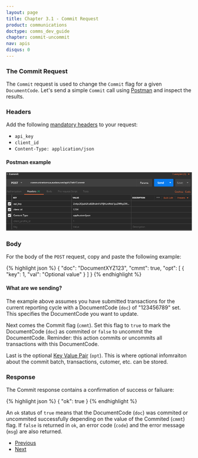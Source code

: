 ```yaml
---
layout: page
title: Chapter 3.1 - Commit Request
product: communications
doctype: comms_dev_guide
chapter: commit-uncommit
nav: apis
disqus: 0
---
```


<h3>The Commit Request</h3>
The <code>Commit</code> request is used to change the <code>Commit</code> flag for a given <code>DocumentCode</code>.  Let's send a simple <code>Commit</code> call using <a href="https://www.getpostman.com">Postman</a> and inspect the results.

<h3>Headers</h3>
Add the following <a href="/communications/dev-guide/getting-started/authentication/">mandatory headers</a> to your request:
<ul class="dev-guide-list">
  <li><code>api_key</code></li>
  <li><code>client_id</code></li>
  <li><code>Content-Type: application/json</code></li>
</ul>

<h4>Postman example</h4>
<img src="/public/images/comms/dev-guide/comms_dev_guide_3.png"/>

<h3>Body</h3>
For the body of the <code>POST</code> request, copy and paste the following example:

{% highlight json %}
{
  "doc": "DocumentXYZ123",
  "cmmt": true,
  "opt": [
    {
      "key": 1,
      "val": "Optional value"
    }
  ]
}
{% endhighlight %}

<h4>What are we sending?</h4>
The example above assumes you have submitted transactions for the current reporting cycle with a DocumentCode (<code>doc</code>) of "123456789" set.  This specifies the DocumentCode you want to update.

Next comes the Commit flag (<code>cmmt</code>). Set this flag to <code>true</code> to mark the DocumentCode (<code>doc</code>) as commited or <code>false</code> to uncommit the DocumentCode.  Reminder: this action commits or uncommits all transactions with this DocumentCode.

Last is the optional <a href="/communications/dev-guide/reference/key-value-pair/">Key Value Pair</a> (<code>opt</code>).  This is where optional infomraiton about the commit batch, transactions, cutomer, etc. can be stored.

<h3>Response</h3>
The Commit response contains a confirmation of success or failuare:

{% highlight json %}
{
  "ok": true
}
{% endhighlight %}

An <code>ok</code> status of <code>true</code> means that the DocumentCode (<code>doc</code>) was commited or uncommited successfully depending on the value of the Commited (<code>cmmt</code>) flag.  If <code>false</code> is returned in <code>ok</code>, an error code (<code>code</code>) and the error message (<code>msg</code>) are also returned.


<ul class="pager">
  <li class="previous"><a href="/communications/dev-guide/commit-uncommit/"><i class="glyphicon glyphicon-chevron-left"></i>Previous</a></li>
  <li class="next"><a href="/communications/dev-guide/customizing-transactions/">Next<i class="glyphicon glyphicon-chevron-right"></i></a></li>
</ul>